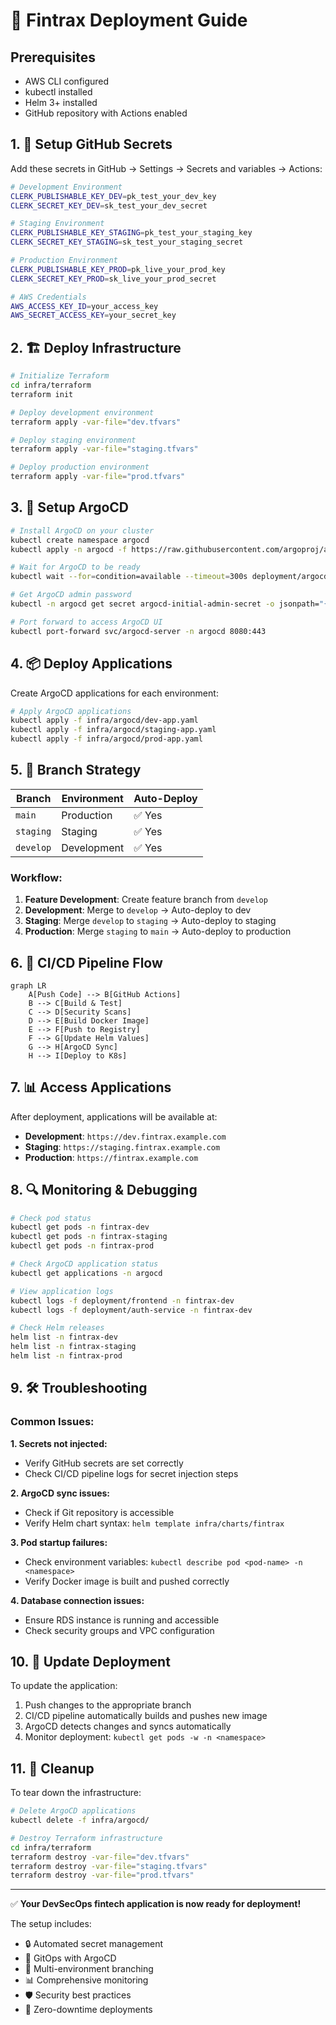 # 🚀 Fintrax Deployment Guide

## Prerequisites
- AWS CLI configured
- kubectl installed
- Helm 3+ installed
- GitHub repository with Actions enabled

## 1. 🔐 Setup GitHub Secrets

Add these secrets in GitHub → Settings → Secrets and variables → Actions:

```bash
# Development Environment
CLERK_PUBLISHABLE_KEY_DEV=pk_test_your_dev_key
CLERK_SECRET_KEY_DEV=sk_test_your_dev_secret

# Staging Environment  
CLERK_PUBLISHABLE_KEY_STAGING=pk_test_your_staging_key
CLERK_SECRET_KEY_STAGING=sk_test_your_staging_secret

# Production Environment
CLERK_PUBLISHABLE_KEY_PROD=pk_live_your_prod_key
CLERK_SECRET_KEY_PROD=sk_live_your_prod_secret

# AWS Credentials
AWS_ACCESS_KEY_ID=your_access_key
AWS_SECRET_ACCESS_KEY=your_secret_key
```

## 2. 🏗️ Deploy Infrastructure

```bash
# Initialize Terraform
cd infra/terraform
terraform init

# Deploy development environment
terraform apply -var-file="dev.tfvars"

# Deploy staging environment  
terraform apply -var-file="staging.tfvars"

# Deploy production environment
terraform apply -var-file="prod.tfvars"
```

## 3. 🎯 Setup ArgoCD

```bash
# Install ArgoCD on your cluster
kubectl create namespace argocd
kubectl apply -n argocd -f https://raw.githubusercontent.com/argoproj/argo-cd/stable/manifests/install.yaml

# Wait for ArgoCD to be ready
kubectl wait --for=condition=available --timeout=300s deployment/argocd-server -n argocd

# Get ArgoCD admin password
kubectl -n argocd get secret argocd-initial-admin-secret -o jsonpath="{.data.password}" | base64 -d

# Port forward to access ArgoCD UI
kubectl port-forward svc/argocd-server -n argocd 8080:443
```

## 4. 📦 Deploy Applications

Create ArgoCD applications for each environment:

```bash
# Apply ArgoCD applications
kubectl apply -f infra/argocd/dev-app.yaml
kubectl apply -f infra/argocd/staging-app.yaml
kubectl apply -f infra/argocd/prod-app.yaml
```

## 5. 🌿 Branch Strategy

| Branch | Environment | Auto-Deploy |
|--------|-------------|-------------|
| `main` | Production | ✅ Yes |
| `staging` | Staging | ✅ Yes |
| `develop` | Development | ✅ Yes |

### Workflow:
1. **Feature Development**: Create feature branch from `develop`
2. **Development**: Merge to `develop` → Auto-deploy to dev
3. **Staging**: Merge `develop` to `staging` → Auto-deploy to staging  
4. **Production**: Merge `staging` to `main` → Auto-deploy to production

## 6. 🔄 CI/CD Pipeline Flow

```mermaid
graph LR
    A[Push Code] --> B[GitHub Actions]
    B --> C[Build & Test]
    C --> D[Security Scans]
    D --> E[Build Docker Image]
    E --> F[Push to Registry]
    F --> G[Update Helm Values]
    G --> H[ArgoCD Sync]
    H --> I[Deploy to K8s]
```

## 7. 📊 Access Applications

After deployment, applications will be available at:

- **Development**: `https://dev.fintrax.example.com`
- **Staging**: `https://staging.fintrax.example.com`  
- **Production**: `https://fintrax.example.com`

## 8. 🔍 Monitoring & Debugging

```bash
# Check pod status
kubectl get pods -n fintrax-dev
kubectl get pods -n fintrax-staging
kubectl get pods -n fintrax-prod

# Check ArgoCD application status
kubectl get applications -n argocd

# View application logs
kubectl logs -f deployment/frontend -n fintrax-dev
kubectl logs -f deployment/auth-service -n fintrax-dev

# Check Helm releases
helm list -n fintrax-dev
helm list -n fintrax-staging
helm list -n fintrax-prod
```

## 9. 🛠️ Troubleshooting

### Common Issues:

**1. Secrets not injected:**
- Verify GitHub secrets are set correctly
- Check CI/CD pipeline logs for secret injection steps

**2. ArgoCD sync issues:**
- Check if Git repository is accessible
- Verify Helm chart syntax: `helm template infra/charts/fintrax`

**3. Pod startup failures:**
- Check environment variables: `kubectl describe pod <pod-name> -n <namespace>`
- Verify Docker image is built and pushed correctly

**4. Database connection issues:**
- Ensure RDS instance is running and accessible
- Check security groups and VPC configuration

## 10. 🔄 Update Deployment

To update the application:

1. Push changes to the appropriate branch
2. CI/CD pipeline automatically builds and pushes new image
3. ArgoCD detects changes and syncs automatically
4. Monitor deployment: `kubectl get pods -w -n <namespace>`

## 11. 🧹 Cleanup

To tear down the infrastructure:

```bash
# Delete ArgoCD applications
kubectl delete -f infra/argocd/

# Destroy Terraform infrastructure
cd infra/terraform
terraform destroy -var-file="dev.tfvars"
terraform destroy -var-file="staging.tfvars"  
terraform destroy -var-file="prod.tfvars"
```

---

✅ **Your DevSecOps fintech application is now ready for deployment!**

The setup includes:
- 🔒 Automated secret management
- 🔄 GitOps with ArgoCD
- 🌿 Multi-environment branching
- 📊 Comprehensive monitoring
- 🛡️ Security best practices
- 🚀 Zero-downtime deployments
